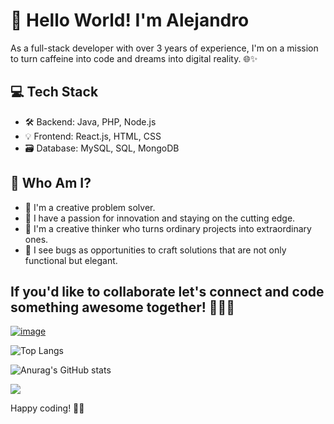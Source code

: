 # 👋 Hello World! I'm Alejandro

As a full-stack developer with over 3 years of experience, I'm on a mission to turn caffeine into code and dreams into digital reality. 🌐✨

## 💻 Tech Stack

- 🛠️ Backend: Java, PHP, Node.js
- 💡 Frontend: React.js, HTML, CSS
- 🗃️ Database: MySQL, SQL, MongoDB

## 🤔 Who Am I?

- 🎨 I'm a creative problem solver. 
- 🚀 I have a passion for innovation and staying on the cutting edge.
- 🧠 I'm a creative thinker who turns ordinary projects into extraordinary ones.
- 🔎 I see bugs as opportunities to craft solutions that are not only functional but elegant.

## If you'd like to collaborate let's connect and code something awesome together! 🚀👨‍💻

[![image](https://img.shields.io/badge/LinkedIn-0077B5?style=for-the-badge&logo=linkedin&logoColor=white)](https://www.linkedin.com/in/alejandro-rojas-rodriguez/)

![Top Langs](https://github-readme-stats.vercel.app/api/top-langs/?username=Alejo-Rojas-R&layout=compact&theme=dark)

![Anurag's GitHub stats](https://github-readme-stats.vercel.app/api?username=Alejo-Rojas-R&show_icons=false&theme=dark)

![](https://komarev.com/ghpvc/?username=Alejo-Rojas-R&color=grey&style=flat-square)

Happy coding! 🚁✨
